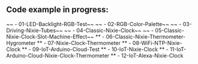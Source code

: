 ## Code example in progress:
~~ - 01-LED-Backlight-RGB-Test~~
~~ - 02-RGB-Color-Palette~~
~~ - 03-Driving-Nixie-Tubes~~
~~ - 04-Classic-Nixie-Clock~~
~~ - 05-Classic-Nixie-Clock-Slot-Machine-Effect~~
** - 06-Classic-Nixie-Thermometer-Hygrometer
** - 07-Nixie-Clock-Thermometer
** - 08-WiFi-NTP-Nixie-Clock
** - 09-IoT-Arduino-Cloud-Test
** - 10-IoT-Nixie-Clock
** - 11-IoT-Arduino-Cloud-Nixie-Clock-Thermometer
** - 12-IoT-Alexa-Nixie-Clock

